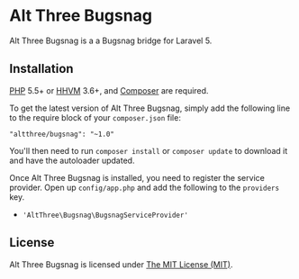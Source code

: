 # Alt Three Bugsnag

Alt Three Bugsnag is a a Bugsnag bridge for Laravel 5.


## Installation

[PHP](https://php.net) 5.5+ or [HHVM](http://hhvm.com) 3.6+, and [Composer](https://getcomposer.org) are required.

To get the latest version of Alt Three Bugsnag, simply add the following line to the require block of your `composer.json` file:

```
"altthree/bugsnag": "~1.0"
```

You'll then need to run `composer install` or `composer update` to download it and have the autoloader updated.

Once Alt Three Bugsnag is installed, you need to register the service provider. Open up `config/app.php` and add the following to the `providers` key.

* `'AltThree\Bugsnag\BugsnagServiceProvider'`


## License

Alt Three Bugsnag is licensed under [The MIT License (MIT)](LICENSE).
